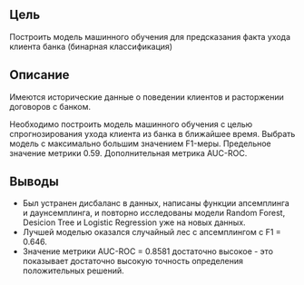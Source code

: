 ## Цель
Построить модель машинного обучения для предсказания факта ухода клиента банка (бинарная классификация)

## Описание
Имеются исторические данные о поведении клиентов и расторжении договоров с банком.

Необходимо построить модель машинного обучения с целью спрогнозирования ухода клиента из банка в ближайшее время. Выбрать модель с максимально большим значением F1-меры. Предельное значение метрики 0.59. Дополнительная метрика AUC-ROC.

## Выводы
- Был устранен дисбаланс в данных, написаны функции апсемплинга и даунсемплинга, и повторно исследованы модели Random Forest, Desicion Tree и Logistic Regression уже на новых данных.
- Лучшей моделью оказался случайный лес с апсемплингом с F1 = 0.646.
- Значение метрики AUC-ROC = 0.8581 достаточно высокое - это показывает достаточно высокую точность определения положительных решений.
